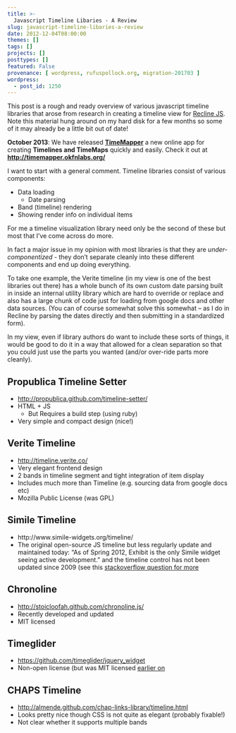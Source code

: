 ```yaml
---
title: >-
  Javascript Timeline Libaries - A Review
slug: javascript-timeline-libaries-a-review
date: 2012-12-04T08:00:00
themes: []
tags: []
projects: []
posttypes: []
featured: False
provenance: [ wordpress, rufuspollock.org, migration-201703 ]
wordpress:
  - post_id: 1250
---
```


<p>This post is a rough and ready overview of various javascript timeline libraries that arose from research in creating a timeline view for <a href="http://reclinejs.com/">Recline JS</a>. Note this material hung around on my hard disk for a few months so some of it may already be a little bit out of date!</p>

<div class="alert alert-info">
<strong>October 2013</strong>: We have released <strong><a href="http://timemapper.okfnlabs.org/">TimeMapper</a></strong> a new online app for creating <strong>Timelines and TimeMaps</strong> quickly and easily. Check it out at <strong><a href="http://timemapper.okfnlabs.org/">http://timemapper.okfnlabs.org/</a></strong>
</div>

<p>I want to start with a general comment. Timeline libraries consist of various components:</p>

<ul>
  <li>Data loading
    <ul>
      <li>Date parsing</li>
    </ul>
  </li>
  <li>Band (timeline) rendering</li>
  <li>Showing render info on individual items</li>
</ul>

<p>For me a timeline visualization library need only be the second of these but most that I’ve come across do more.</p>

<p>In fact a major issue in my opinion with most libraries is that they are <em>under-componentized</em> - they don’t separate cleanly into these different components and end up doing everything.</p>

<p>To take one example, the Verite timeline (in my view is one of the best libraries out there) has a whole bunch of its own custom date parsing built in inside an internal utility library which are hard to override or replace and also has a large chunk of code just for loading from google docs and other data sources. (You can of course somewhat solve this somewhat – as I do in Recline by parsing the dates directly  and then submitting in a standardized form).</p>

<p>In my view, even if library authors do want to include these sorts of things, it would be good to do it in a way that allowed for a clean separation so that you could just use the parts you wanted (and/or over-ride parts more cleanly).</p>

<h2 id="propublica-timeline-setter">Propublica Timeline Setter</h2>

<ul>
  <li><a href="http://propublica.github.com/timeline-setter/">http://propublica.github.com/timeline-setter/</a></li>
  <li>HTML + JS
    <ul>
      <li>But Requires a build step (using ruby)</li>
    </ul>
  </li>
  <li>Very simple and compact design (nice!)</li>
</ul>

<h2 id="verite-timeline">Verite Timeline</h2>

<ul>
  <li><a href="http://timeline.verite.co/">http://timeline.verite.co/</a></li>
  <li>Very elegant frontend design</li>
  <li>2 bands in timeline segment and tight integration of item display </li>
  <li>Includes much more than Timeline (e.g. sourcing data from google docs etc)</li>
  <li>Mozilla Public License (was GPL)</li>
</ul>

<h2 id="simile-timeline">Simile Timeline</h2>

<ul>
  <li>http://www.simile-widgets.org/timeline/</li>
  <li>The original open-source JS timeline but less regularly update and maintained today: “As of Spring 2012, Exhibit is the only Simile widget seeing active development.” and the timeline control has not been updated since 2009 (see this <a href="http://stackoverflow.com/questions/4700419/alternative-to-simile-timeline-for-timeline-visualization">stackoverflow question for more</a></li>
</ul>

<h2 id="chronoline">Chronoline</h2>

<ul>
  <li><a href="http://stoicloofah.github.com/chronoline.js/">http://stoicloofah.github.com/chronoline.js/</a></li>
  <li>Recently developed and updated</li>
  <li>MIT licensed</li>
</ul>

<h2 id="timeglider">Timeglider</h2>

<ul>
  <li><a href="https://github.com/timeglider/jquery_widget">https://github.com/timeglider/jquery_widget</a></li>
  <li>Non-open license (but was MIT licensed <a href="https://github.com/timeglider/jquery_widget/tree/345442fa3dc7c66b23c36031a6569693ecf309bd">earlier on</a></li>
</ul>

<h2 id="chaps-timeline">CHAPS Timeline</h2>

<ul>
  <li><a href="http://almende.github.com/chap-links-library/timeline.html">http://almende.github.com/chap-links-library/timeline.html</a></li>
  <li>Looks pretty nice though CSS is not quite as elegant (probably fixable!)</li>
  <li>Not clear whether it supports multiple bands</li>
</ul>



